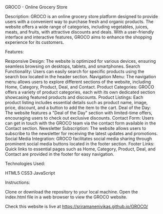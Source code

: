 GROCO - Online Grocery Store

Description:
GROCO is an online grocery store platform designed to provide users with a convenient way to purchase fresh and organic products. The website offers a wide range of categories, including vegetables, juices, meats, and fruits, with attractive discounts and deals. With a user-friendly interface and interactive features, GROCO aims to enhance the shopping experience for its customers.

Features:

Responsive Design: The website is optimized for various devices, ensuring seamless browsing on desktops, tablets, and smartphones.
Search Functionality: Users can easily search for specific products using the search box located in the header section.
Navigation Menu: The navigation menu allows users to explore different sections of the website, including Home, Category, Product, Deal, and Contact.
Product Categories: GROCO offers a variety of product categories, each with its own dedicated section showcasing featured products and discounts.
Product Listings: Each product listing includes essential details such as product name, image, price, discount, and a button to add the item to the cart.
Deal of the Day: The website features a "Deal of the Day" section with limited-time offers, encouraging users to check out exclusive discounts.
Contact Form: Users can get in touch with the GROCO team via the contact form available in the Contact section.
Newsletter Subscription: The website allows users to subscribe to the newsletter for receiving the latest updates and promotions.
Social Media Integration: GROCO facilitates social media sharing through prominent social media buttons located in the footer section.
Footer Links: Quick links to essential pages such as Home, Category, Product, Deal, and Contact are provided in the footer for easy navigation.

Technologies Used:

HTML5
CSS3
JavaScript

Instructions:

Clone or download the repository to your local machine.
Open the index.html file in a web browser to view the GROCO website.

Check this website is live at  https://sriramanenivikas.github.io/GROCO/
